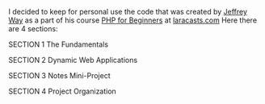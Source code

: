 I decided to keep for personal use the code that was created by [Jeffrey Way](https://github.com/JeffreyWay) as a part of his course [PHP for Beginners](https://laracasts.com/series/php-for-beginners-2023-edition)  at [laracasts.com](https://laracasts.com/) 
Here there are 4 sections: 

SECTION 1 The Fundamentals

SECTION 2 Dynamic Web Applications

SECTION 3 Notes Mini-Project

SECTION 4 Project Organization
